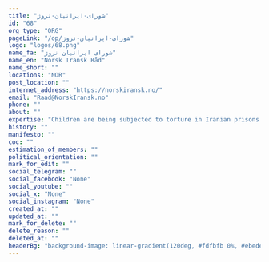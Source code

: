 ```yaml
---
title: "شورای-ایرانیان-نروژ"
id: "68"
org_type: "ORG"
pageLink: "/op/شورای-ایرانیان-نروژ"
logo: "logos/68.png"
name_fa: "شورای ایرانیان نروژ"
name_en: "Norsk Iransk Råd"
name_short: ""
locations: "NOR"
post_location: ""
internet_address: "https://norskiransk.no/"
email: "Raad@NorskIransk.no"
phone: ""
about: ""
expertise: "Children are being subjected to torture in Iranian prisons. Several people have been sentenced to death. We need your support to prevent this brutal development."
history: ""
manifesto: ""
coc: ""
estimation_of_members: ""
political_orientation: ""
mark_for_edit: ""
social_telegram: ""
social_facebook: "None"
social_youtube: ""
social_x: "None"
social_instagram: "None"
created_at: ""
updated_at: ""
mark_for_delete: ""
delete_reason: ""
deleted_at: ""
headerBg: "background-image: linear-gradient(120deg, #fdfbfb 0%, #ebedee 100%);"
---
```

